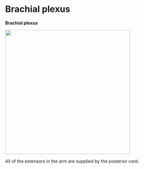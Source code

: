 ---
---
# Brachial plexus

**Brachial plexus**

<img src="images/image005.jpg" width="400" />

All of the extensors in the arm are supplied by the posterior cord.
